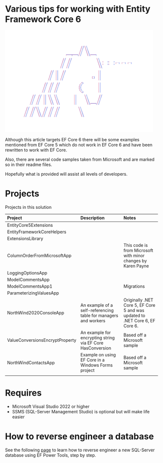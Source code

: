 # Various tips for working with Entity Framework Core 6

![1Unicorn](assets/1unicorn.png)

Although this article targets EF Core 6 there will be some examples mentioned from EF Core 5 which do not work in EF Core 6 and have been rewritten to work with EF Core.

Also, there are several code samples taken from Microsoft and are marked so in their readme files.

Hopefully what is provided will assist all levels of developers.

# Projects

Projects in this solution

| Project        |   Description    |   Notes |
|:------------- |:-------------|:-------------|
| EntityCore5Extensions |  |  |
| EntityFrameworkCoreHelpers |  |  |
| ExtensionsLibrary |  |  |
| ColumnOrderFromMicrosoftApp |  | This code is from Microsoft with minor changes by Karen Payne |
| LoggingOptionsApp |  |  |
| ModelCommentsApp |  |  |
| ModelCommentsApp1 |  | Migrations |
| ParameterizingValuesApp |  |  |
| NorthWind2020ConsoleApp | An example of a self-referencing table for managers and workers | Originally .NET Core 5, EF Core 5 and was updated to .NET Core 6, EF Core 6. |
| ValueConversionsEncryptProperty | An example for encrypting string via EF Core HasConversion | Based off a Microsoft sample |
| NorthWindContactsApp | Example on using EF Core in a Windows Forms project | Based off a Microsoft sample |
|  |  |  |

# Requires

- Microsoft Visual Studio 2022 or higher
- SSMS (SQL-Server Management Studio) is optional but will make life easier

# How to reverse engineer a database

See the following [page](ReverseEngineer.md) to learn how to reverse engineer a new SQL-Server database using EF Power Tools, step by step.

